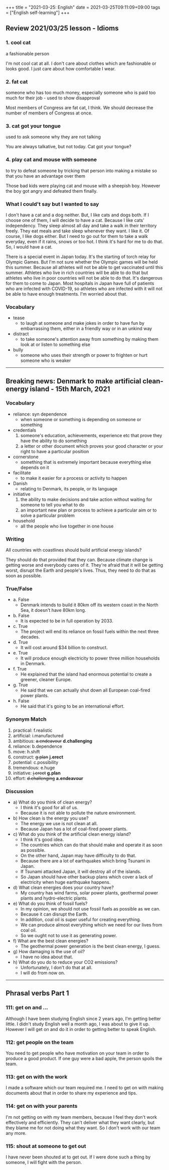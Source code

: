 +++
title =  "2021-03-25: English"
date = 2021-03-25T09:11:09+09:00
tags = ["English self-learning"]
+++

## Review 2021/03/25 lesson - Idioms

### 1. cool cat
a fashionable person

I'm not cool cat at all.
I don't care about clothes which are fashionable or looks good.
I just care about how comfortable I wear.

### 2. fat cat
someone who has too much money, especially someone who is paid too much for their job - used to show disapproval

Most members of Congress are fat cat, I think.
We should decrease the number of members of Congress at once.

### 3. cat got your tongue
used to ask someone why they are not talking

You are always talkative, but not today.
Cat got your tongue?

### 4. play cat and mouse with someone
to try to defeat someone by tricking that person into making a mistake so that you have an advantage over them

Those bad kids were playing cat and mouse with a sheepish boy.
However the boy got angry and defeated them finally.

### What I could't say but I wanted to say

I don't have a cat and a dog neither.
But, I like cats and dogs both.
If I choose one of them, I will decide to have a cat.
Because I like cats' independency.
They sleep almost all day and take a walk in their territory freely.
They eat meals and take sleep whenever they want.
I like it.
Of course, I like dogs either.
But I need to go out for them to take a walk everyday, even if it rains, snows or too hot.
I think it's hard for me to do that.
So, I would have a cat.

There is a special event in Japan today.
It's the starting of torch relay for Olympic Games.
But I'm not sure whether the Olympic games will be held this summer.
Because all athletes will not be able to get vaccinated until this summer.
Athletes who live in rich countries will be able to do that but athletes who live in poor countries will not be able to do that.
It's dangerous for them to come to Japan.
Most hospitals in Japan have full of patients who are infected with COVID-19, so athletes who are infected with it will not be able to have enough treatments.
I'm worried about that.

### Vocabulary

* tease
  - to laugh at someone and make jokes in order to have fun by embarrassing them, either in a friendly way or in an unkind way
* distract
  - to take someone's attention away from something by making them look at or listen to something else
* bully
  - someone who uses their strength or power to frighten or hurt someone who is weaker

- - -

## Breaking news: Denmark to make artificial clean-energy island - 15th March, 2021

### Vocabulary

* reliance: syn dependence
    - when someone or something is depending on someone or something
* credentials
    1. someone's education, achievements, experience etc that prove they have the ability to do something
    2. a letter or other document which proves your good character or your right to have a particular position
* cornerstone
    - something that is extremely important because everything else depends on it
* facilitate
    - to make it easier for a process or activity to happen
* Danish
    - relating to Denmark, its people, or its language
* initiative
    1. the ability to make decisions and take action without waiting for someone to tell you what to do
    2. an important new plan or process to achieve a particular aim or to solve a particular problem
* household
    - all the people who live together in one house

### Writing

All countries with coastlines should build artificial energy islands?

They should do that provided that they can.
Because climate change is getting worse and everybody cares of it.
They're afraid that it will be getting worst, disrupt the Earth and people's lives.
Thus, they need to do that as soon as possible.

### True/False

* a. False
    - Denmark intends to build it 80km off its western coast in the North Sea, it doesn't have 80km long.
* b. False
    - It is expected to be in full operation by 2033.
* c. True
    - The project will end its reliance on fossil fuels within the next three decades.
* d. True
    - It will cost around $34 billion to construct.
* e. True
    - It will produce enough electricity to power three million households in Denmark.
* f. True
    - He explained that the island had enormous potential to create a greener, cleaner Europe.
* g. True
    - He said that we can actually shut down all European coal-fired power plants.
* h. False
    - He said that it's going to be an international effort.

### Synonym Match

1. practical: f.realistic
2. artificial: i.manufactured
3. ambitious: ~~a.endeavour~~ **d.challenging**
4. reliance: b.dependence
5. move: h.shift
6. construct: ~~g.plan~~ **j.erect**
7. potential: c.possibility
8. tremendous: e.huge
9. initiative: ~~j.erect~~ **g.plan**
10. effort: ~~d.challenging~~ **a.endeavour**

### Discussion

* a) What do you think of clean energy?
    - I think it's good for all of us.
    - Because it is not able to pollute the nature environment.
* b) How clean is the energy you use?
    - The energy we use is not clean at all.
    - Because Japan has a lot of coal-fired power plants.
* c) What do you think of the artificial clean energy island?
    - I think it's good idea.
    - The countries which can do that should make and operate it as soon as possible.
    - On the other hand, Japan may have difficulty to do that.
    - Because there are a lot of earthquakes which bring Tsunami in Japan.
    - If Tsunami attacked Japan, it will destroy all of the islands.
    - So Japan should have other backup plans which cover a lack of electricity when huge earthquake happens.
* d) What clean energies does your country have?
    - My country has wind farms, solar power plants, geothermal power plants and hydro-electric plants.
* e) What do you think of fossil fuels?
    - In my opinion, we should not use fossil fuels as possible as we can.
    - Because it can disrupt the Earth.
    - In addition, coal oil is super useful for creating everything.
    - We can produce almost everything which we need for our lives from coal oil.
    - So we ought not to use it as generating power.
* f) What are the best clean energies?
    - The geothermal power generation is the best clean energy, I guess.
* g) How damaging is the use of oil?
    - I have no idea about that.
* h) What do you do to reduce your CO2 emissions?
    - Unfortunately, I don't do that at all.
    - I will do from now on.

- - -

## Phrasal verbs Part 1

### 111: **get on** and ...

Although I have been studying English since 2 years ago, I'm getting better little.
I didn't study English well a month ago, I was about to give it up.
However I will get on and do it in order to getting better to speak English.

### 112: **get** people **on** the team

You need to get people who have motivation on your team in order to produce a good product.
If one guy were a bad apple, the person spoils the team.

### 113: **get on** with the work

I made a software which our team required me.
I need to get on with making documents about that in order to share my experience and tips.

### 114: **get on** with your parents

I'm not getting on with my team members, because I feel they don't work effectively and efficiently.
They can't deliver what they want clearly, but they blame me for not doing what they want.
So I don't work with our team any more.

### 115: shout at someone to **get out**

I have never been shouted at to get out.
If I were done such a thing by someone, I will fight with the person.

